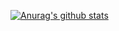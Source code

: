 [![Anurag's github stats](https://github-readme-stats.vercel.app/api?username=jack5341)](https://github.com/anuraghazra/github-readme-stats)
